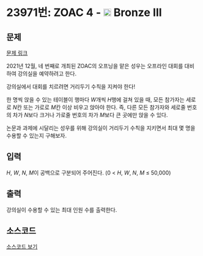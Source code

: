 # 23971번: ZOAC 4 - <img src="https://static.solved.ac/tier_small/3.svg" style="height:20px" /> Bronze III

<!-- performance -->

<!-- 문제 제출 후 깃허브에 푸시를 했을 때 제출한 코드의 성능이 입력될 공간입니다.-->

<!-- end -->

## 문제

[문제 링크](https://boj.kr/23971)


<p>2021년 12월, 네 번째로 개최된 ZOAC의 오프닝을 맡은 성우는 오프라인&nbsp;대회를 대비하여 강의실을 예약하려고 한다.</p>

<p>강의실에서 대회를 치르려면&nbsp;거리두기 수칙을&nbsp;지켜야 한다!</p>

<p>한 명씩 앉을 수 있는 테이블이 행마다 <i>W</i>개씩 <em>H</em>행에&nbsp;걸쳐&nbsp;있을 때, 모든 참가자는 세로로 <i>N</i>칸 또는 가로로 <i>M</i>칸 이상 비우고&nbsp;앉아야 한다.&nbsp;즉, 다른 모든 참가자와 세로줄 번호의 차가 <i>N</i>보다 크거나 가로줄 번호의 차가 <i>M</i>보다 큰 곳에만 앉을 수 있다.</p>

<p>논문과 과제에 시달리는 성우를 위해 강의실이 거리두기 수칙을&nbsp;지키면서 최대 몇 명을 수용할 수 있는지&nbsp;구해보자.</p>



## 입력


<p><i>H</i>, <i>W</i>, <i>N</i>, <i>M</i>이 공백으로 구분되어 주어진다. (0 &lt; <i>H</i>, <i>W</i>, <i>N</i>, <i>M</i>&nbsp;≤ 50,000)</p>



## 출력


<p>강의실이 수용할 수 있는 최대 인원 수를 출력한다.</p>



## 소스코드

[소스코드 보기](ZOAC%204.py)
